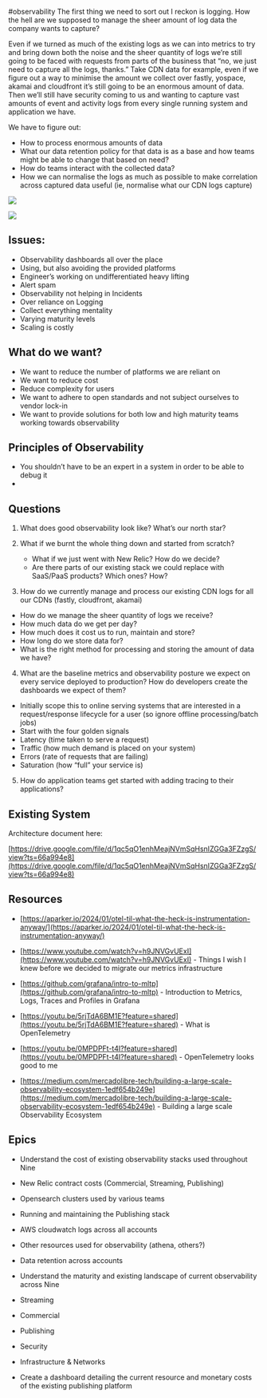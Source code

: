 #observability 
The first thing we need to sort out I reckon is logging. How the hell are we supposed to manage the sheer amount of log data the company wants to capture?

Even if we turned as much of the existing logs as we can into metrics to try and bring down both the noise and the sheer quantity of logs we’re still going to be faced with requests from parts of the business that “no, we just need to capture all the logs, thanks.” Take CDN data for example, even if we figure out a way to minimise the amount we collect over fastly, yospace, akamai and cloudfront it’s still going to be an enormous amount of data. Then we’ll still have security coming to us and wanting to capture vast amounts of event and activity logs from every single running system and application we have.

We have to figure out:

- How to process enormous amounts of data
- What our data retention policy for that data is as a base and how teams might be able to change that based on need?
- How do teams interact with the collected data?
- How we can normalise the logs as much as possible to make correlation across captured data useful (ie, normalise what our CDN logs capture)

![](https://lh7-rt.googleusercontent.com/docsz/AD_4nXdFOovyQWXwcti6HEDxasH45tvJwhXmZBuVt9HAfKndxnsprl6VhyfzJiQfBvpJumK-ki8lOcCcL0N8CVEXHjXB8gll6oSCfngs2gG8Qjox8wiMqD9hWqC5VbYmFvYkoC-C2bXo3QODZ0ZeFGYFHZUWAr49?key=DcN3ut3u8zBlQV2zEz-rVg)

![](https://lh7-rt.googleusercontent.com/docsz/AD_4nXean4D4DC554Km8yqsBtNgoRXFscktLK12MaISF1lGGmyAnWk-oWt4n7Kp3bxctxnBDhdVfzqq39iAOnnMGJ4vgojCk_rH0KBIdLoSuXptHLqsBaBXv4ebmUGJHLXtdqLCxiSuiS4zuJ1wNbsJToz1Hh6kK?key=DcN3ut3u8zBlQV2zEz-rVg)

## Issues:

- Observability dashboards all over the place
- Using, but also avoiding the provided platforms
- Engineer’s working on undifferentiated heavy lifting
- Alert spam
- Observability not helping in Incidents
- Over reliance on Logging
- Collect everything mentality
- Varying maturity levels    
- Scaling is costly

## What do we want?

- We want to reduce the number of platforms we are reliant on
- We want to reduce cost
- Reduce complexity for users
- We want to adhere to open standards and not subject ourselves to vendor lock-in
- We want to provide solutions for both low and high maturity teams working towards observability

  

## Principles of Observability

- You shouldn’t have to be an expert in a system in order to be able to debug it
-   

## Questions

1. What does good observability look like? What’s our north star?
2. What if we burnt the whole thing down and started from scratch?
	- What if we just went with New Relic? How do we decide?
	- Are there parts of our existing stack we could replace with SaaS/PaaS products? Which ones? How?

3. How do we currently manage and process our existing CDN logs for all our CDNs (fastly, cloudfront, akamai)
- How do we manage the sheer quantity of logs we receive? 
- How much data do we get per day?
- How much does it cost us to run, maintain and store?
- How long do we store data for?
- What is the right method for processing and storing the amount of data we have?

4. What are the baseline metrics and observability posture we expect on every service deployed to production? How do developers create the dashboards we expect of them?

- Initially scope this to online serving systems that are interested in a request/response lifecycle for a user (so ignore offline processing/batch jobs)
- Start with the four golden signals
- Latency (time taken to serve a request)
- Traffic (how much demand is placed on your system)
- Errors (rate of requests that are failing)
- Saturation (how “full” your service is)

5. How do application teams get started with adding tracing to their applications?

## Existing System

Architecture document here:

[https://drive.google.com/file/d/1qc5qO1enhMeajNVmSqHsnIZGGa3FZzgS/view?ts=66a994e8](https://drive.google.com/file/d/1qc5qO1enhMeajNVmSqHsnIZGGa3FZzgS/view?ts=66a994e8)

## Resources

- [https://aparker.io/2024/01/otel-til-what-the-heck-is-instrumentation-anyway/](https://aparker.io/2024/01/otel-til-what-the-heck-is-instrumentation-anyway/)
    
- [https://www.youtube.com/watch?v=h9JNVGvUExI](https://www.youtube.com/watch?v=h9JNVGvUExI) - Things I wish I knew before we decided to migrate our metrics infrastructure
    
- [https://github.com/grafana/intro-to-mltp](https://github.com/grafana/intro-to-mltp) - Introduction to Metrics, Logs, Traces and Profiles in Grafana
    
- [https://youtu.be/5rjTdA6BM1E?feature=shared](https://youtu.be/5rjTdA6BM1E?feature=shared) - What is OpenTelemetry
    
- [https://youtu.be/0MPDPFt-t4I?feature=shared](https://youtu.be/0MPDPFt-t4I?feature=shared) - OpenTelemetry looks good to me
    
- [https://medium.com/mercadolibre-tech/building-a-large-scale-observability-ecosystem-1edf654b249e](https://medium.com/mercadolibre-tech/building-a-large-scale-observability-ecosystem-1edf654b249e) - Building a large scale Observability Ecosystem
## Epics

- Understand the cost of existing observability stacks used throughout Nine
    

- New Relic contract costs (Commercial, Streaming, Publishing)
    
- Opensearch clusters used by various teams
    
- Running and maintaining the Publishing stack
    
- AWS cloudwatch logs across all accounts
    
- Other resources used for observability (athena, others?)
    
- Data retention across accounts
    

- Understand the maturity and existing landscape of current observability across Nine
    

- Streaming
    
- Commercial
    
- Publishing
    
- Security
    
- Infrastructure & Networks
    

- Create a dashboard detailing the current resource and monetary costs of the existing publishing platform